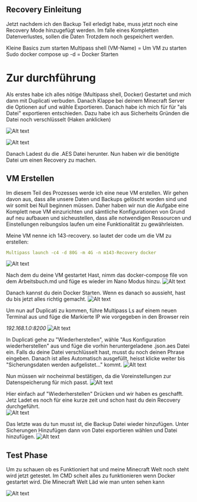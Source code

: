 ## Recovery Einleitung

Jetzt nachdem ich den Backup Teil erledigt habe, muss jetzt noch eine Recovery Mode hinzugefügt werden. Im falle eines Kompletten Datenverlustes, sollen die Daten Trotzdem noch gespeichert werden.

Kleine Basics zum starten
Multipass shell (VM-Name) = Um VM zu starten
Sudo docker compose up -d = Docker Starten


# Zur durchführung

Als erstes habe ich alles nötige (Multipass shell, Docker) Gestartet und mich dann mit Duplicati verbuden.
Danach Klappe bei deinem Minecraft Server die Optionen auf und wähle Exportieren. Danach habe ich mich für für "als Datei" exportieren entschieden. Dazu habe ich aus Sicherheits Gründen die Datei noch verschlüsselt (Haken anklicken)

![Alt text](<Recovery Step 1.png>)

![Alt text](image-7.png)

Danach Ladest du die .AES Datei herunter. Nun haben wir die benötigte Datei um einen Recovery zu machen. 

## VM Erstellen

Im diesem Teil des Prozesses werde ich eine neue VM erstellen. Wir gehen davon aus, dass alle unsere Daten und Backups gelöscht worden sind und wir somit bei Null beginnen müssen. Daher haben wir nun die Aufgabe eine Komplett neue VM einzurichten und sämtliche Konfigurationen von Grund auf neu aufbauen und sicheustellen, dass alle notwendigen Ressourcen und Einstellungen reibungslos laufen um eine Funktionalität zu gewährleisten.

Meine VM nenne ich 143-recovery. so lautet der code um die VM zu erstellen:
```yaml
Multipass launch -c4 -d 80G -m 4G -n m143-Recovery docker
```

![Alt text](image-8.png)

Nach dem du deine VM gestartet Hast, nimm das docker-compose file von dem Arbeitsbuch.md und füge es wieder im Nano Modus hinzu. 
![Alt text](image-9.png)

Danach kannst du dein Docker Starten. 
Wenn es danach so aussieht, hast du bis jetzt alles richtig gemacht. 
![Alt text](image-10.png)




Um nun auf Duplicati zu kommen, führe Multipass Ls auf einem neuen Terminal aus und füge die Markierte IP wie vorgegeben in den Browser rein

*192.168.1.0:8200*
![Alt text](image-11.png)

In Duplicati gehe zu "Wiederherstellen", wähle "Aus Konfiguration wiederherstellen" aus und füge die vorhin heruntergeladene .json.aes Datei ein.
Falls du deine Datei verschlüsselt hast, musst du noch deinen Phrase eingeben. Danach ist alles Automatisch ausgefüllt, heisst klicke weiter bis "Sicherungsdaten werden aufgelistet..." kommt.
![Alt text](image-12.png)

Nun müssen wir nocheinmal bestätigen, da die Voreinstellungen zur Datenspeicherung für mich passt. 
![Alt text](image-13.png)

Hier einfach auf "Wiederherstellen" Drücken und wir haben es geschafft. Jetz Ladet es noch für eine kurze zeit und schon hast du dein Recovery durchgeführt.  
![Alt text](image-14.png)

Das letzte was du tun musst ist, die Backup Datei wieder hinzufügen. Unter Sicherungen Hinzufügen dann von Datei exportieren wählen und Datei hinzufügen.
![Alt text](image-15.png)

## Test Phase

Um zu schauen ob es Funktioniert hat und meine Minecraft Welt noch steht wird jetzt getestet. 
Im CMD scheit alles zu funktionieren wenn Docker gestartet wird. Die Minecraft Welt Läd wie man unten sehen kann


![Alt text](image-16.png)